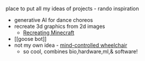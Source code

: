 place to put all my ideas of projects - rando inspiration

- generative AI for dance choreos 
- recreate 3d graphics from 2d images
	- [Recreating Minecraft](https://www.jamesdrandall.com/projects/simple_cpp_voxel_engine/)
- [[goose bot]]
- not my own idea - [mind-controlled wheelchair](https://neurotechx.com/milo-brain-controlled-wheelchair-1st-place-winners/)
	- so cool, combines bio,hardware,ml,& software!